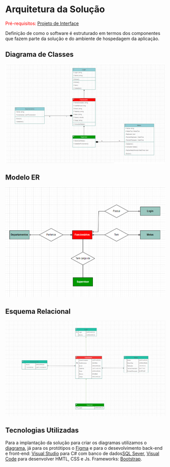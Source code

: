# Arquitetura da Solução

<span style="color:red">Pré-requisitos: <a href="3-Projeto de Interface.md"> Projeto de Interface</a></span>

Definição de como o software é estruturado em termos dos componentes que fazem parte da solução e do ambiente de hospedagem da aplicação.

## Diagrama de Classes

<img src="./img/diagrama-de-classes.png">

## Modelo ER

<img src="./img/modelo-relacional.png">

## Esquema Relacional

<img src="./img/diagrama-er.png">

## Tecnologias Utilizadas

Para a implantação da solução para criar os diagramas utilizamos o [diagrama](https://draw.io/), já para os protótipos o [Figma](https://www.figma.com/) e para o desevolvimento back-end e front-end: [Visual Studio](https://visualstudio.microsoft.com/pt-br/) para C# com banco de dados[SQL Sever](https://www.microsoft.com/pt-br/sql-server/sql-server-downloads), [Visual Code](https://code.visualstudio.com/download) para desenvolver HMTL, CSS e Js. Frameworks: [Bootstrap](https://getbootstrap.com/).

